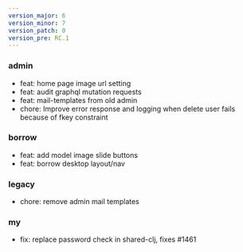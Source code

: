 ```yaml
---
version_major: 6
version_minor: 7
version_patch: 0
version_pre: RC.1
---
```


### admin
     
- feat: home page image url setting
- feat: audit graphql mutation requests
- feat: mail-templates from old admin
- chore: Improve error response and logging when delete user fails because of fkey constraint

### borrow
     
- feat: add model image slide buttons
- feat: borrow desktop layout/nav

### legacy
     
- chore: remove admin mail templates

### my
     
- fix: replace password check in shared-clj, fixes #1461
